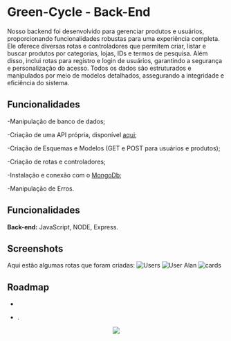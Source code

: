 # Green-Cycle - Back-End

Nosso backend foi desenvolvido para gerenciar produtos e usuários, proporcionando funcionalidades robustas para uma experiência completa. Ele oferece diversas rotas e controladores que permitem criar, listar e buscar produtos por categorias, lojas, IDs e termos de pesquisa. Além disso, inclui rotas para registro e login de usuários, garantindo a segurança e personalização do acesso. Todos os dados são estruturados e manipulados por meio de modelos detalhados, assegurando a integridade e eficiência do sistema.

## Funcionalidades

-Manipulação de banco de dados;

-Criação de uma API própria, disponível [aqui](https://green-cycle-ys6i.onrender.com);

-Criação de Esquemas e Modelos (GET e POST para usuários e produtos);

-Criação de rotas e controladores;

-Instalação e conexão com o [MongoDb](https://www.mongodb.com);

-Manipulação de Erros.

## Funcionalidades

**Back-end:**  JavaScript, NODE, Express.

## Screenshots

Aqui estão algumas rotas que foram criadas:
![Users](https://github.com/vinib96/web_project_around_express/assets/141737376/0da2a508-1c56-4463-954c-69a9d1b479d5)
![User Alan](https://github.com/vinib96/web_project_around_express/assets/141737376/a06a0e8e-e5f9-431b-bbbe-207147e8cb5d)
![cards](https://github.com/vinib96/web_project_around_express/assets/141737376/267cf719-17c3-42a3-b214-b2af29d20273)

## Roadmap

- 

- .


<div align="center"><img src="https://user-images.githubusercontent.com/97989643/224550089-f2541ade-c5c6-4afa-8538-51a8dda4e23b.gif" /></div>
